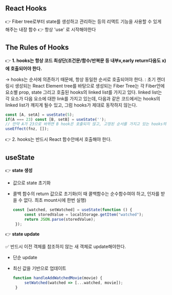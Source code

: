 ## React Hooks

👉 Fiber tree로부터 state를 생성하고 관리하는 등의 리액트 기능을 사용할 수 있게 해주는 내장 함수
👉 항상 'use' 로 시작해야한다

## The Rules of Hooks

👉 **1. hooks는 항상 코드 최상단(조건문/함수/반복문 등 내부x,early return다음도 x)에 호출되어야 한다.**

-> hooks는 순서에 의존하기 때문에, 항상 동일한 순서로 호출되어야 한다.
: 초기 렌더링시 생성되는 React Element tree를 바탕으로 생성되는 Fiber Tree는 각 Fiber안에 요소별 prop, state 그리고 호출된 hooks의 linked list를 가지고 있다. linked list는 각 요소가 다음 요소에 대한 link를 가지고 있는데, 다음과 같은 코드에서는 hooks의 linked list가 깨지게 될수 있고, 그럼 hooks가 제대로 동작하지 않는다.

```js
const [A, setA] = useState(5);
if(A === 23) const [B, setB] = useState(''); 
// 만약 A가 23으로 바뀌면 B hook은 호출되지 않고, 고정된 순서를 가지고 있는 hooks의 linked list가 깨지게 된다. (Fiber Tree는 초기렌더링 이후 재렌더링이 일어나지 않기 때문에 Fiber도 수정 불가능)
useEffect(fnz, []);
```

👉 2. hooks는 반드시 React 함수안에서 호출해야 한다.

## useState

👉 **state 생성**

- 값으로 state 초기화
- 콜백 함수의 return 값으로 초기화(이 때 콜백함수는 순수함수여야 하고, 인자를 받을 수 없다. 최초 mount시에 한번 실행)
  
  ```js
  const [watched, setWatched] = useState(function () {
       const storedValue = localStorage.getItem("watched");
       return JSON.parse(storedValue);
   });
  ```

👉 **state update**

✅ 반드시 이전 객체를 참조하지 않는 새 객체로 update해야한다. 

- 단순 update
- 최신 값을 기반으로 업데이트

   ```js
   function handleAddWatchedMovie(movie) {
        setWatched(watched => [...watched, movie]);
    }
   ```

